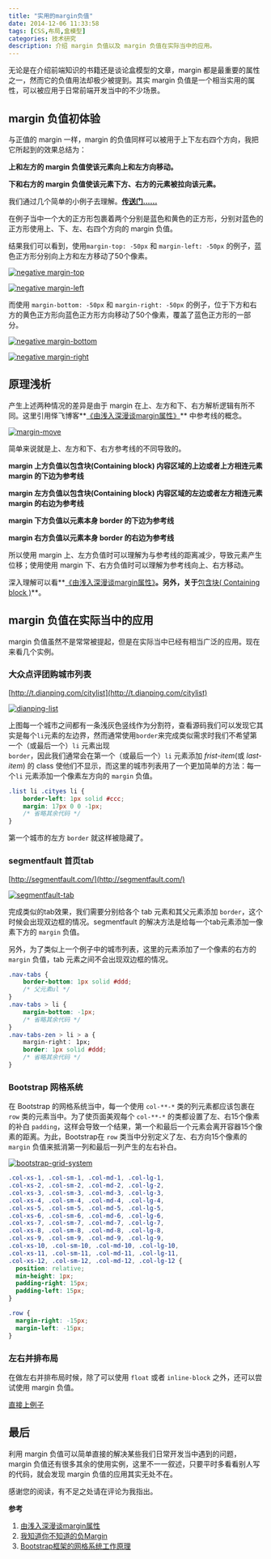 ```yaml
---
title: "实用的margin负值"
date: 2014-12-06 11:33:58
tags: [CSS,布局,盒模型]
categories: 技术研究
description: 介绍 margin 负值以及 margin 负值在实际当中的应用。
---
```


无论是在介绍前端知识的书籍还是谈论盒模型的文章，margin 都是最重要的属性之一，然而它的负值用法却极少被提到。其实 margin 负值是一个相当实用的属性，可以被应用于日常前端开发当中的不少场景。

<!-- more -->

## margin 负值初体验

与正值的 margin 一样，margin 的负值同样可以被用于上下左右四个方向，我把它所起到的效果总结为：

**上和左方的 margin 负值使该元素向上和左方向移动。**

**下和右方的 margin 负值使该元素下方、右方的元素被拉向该元素。**

我们通过几个简单的小例子去理解。**[传送门......](http://jsfiddle.net/acwong/j8x2r6a7/)**

在例子当中一个大的正方形包裹着两个分别是蓝色和黄色的正方形，分别对蓝色的正方形使用上、下、左、右四个方向的 margin 负值。

结果我们可以看到，使用`margin-top: -50px` 和 `margin-left: -50px` 的例子，蓝色正方形分别向上方和左方移动了50个像素。

[![negative margin-top](http://acwongblog.qiniudn.com/2014-12_negative-margin-top.PNG)](http://acwongblog.qiniudn.com/2014-12_negative-margin-top.PNG)

[![negative margin-left](http://acwongblog.qiniudn.com/2014-12_negative-margin-left.PNG)](http://acwongblog.qiniudn.com/2014-12_negative-margin-left.PNG)

而使用 `margin-bottom: -50px` 和 `margin-right: -50px` 的例子，位于下方和右方的黄色正方形向蓝色正方形方向移动了50个像素，覆盖了蓝色正方形的一部分。


[![negative margin-bottom](http://acwongblog.qiniudn.com/2014-12_negative-margin-bottom.PNG)](http://acwongblog.qiniudn.com/2014-12_negative-margin-bottom.PNG)

[![negative margin-right](http://acwongblog.qiniudn.com/2014-12_negative-margin-right.PNG)](http://acwongblog.qiniudn.com/2014-12_negative-margin-right.PNG)

## 原理浅析

产生上述两种情况的差异是由于 margin 在上、左方和下、右方解析逻辑有所不同。这里引用怿飞博客**[《由浅入深漫谈margin属性》](http://www.planabc.net/2007/03/18/css_attribute_margin/)** 中参考线的概念。

[![margin-move](http://acwongblog.qiniudn.com/2014-12_margin-move.png)](http://acwongblog.qiniudn.com/2014-12_margin-move.png)

简单来说就是上、左方和下、右方参考线的不同导致的。

**margin 上方负值以包含块(Containing block) 内容区域的上边或者上方相连元素 margin 的下边为参考线**

**margin 左方负值以包含块(Containing block) 内容区域的左边或者左方相连元素 margin 的右边为参考线**

**margin 下方负值以元素本身 border 的下边为参考线**

**margin 右方负值以元素本身 border 的右边为参考线**

所以使用 margin 上、左方负值时可以理解为与参考线的距离减少，导致元素产生位移；使用使用 margin 下、右方负值时可以理解为参考线向上、右方移动。

深入理解可以看**[《由浅入深漫谈margin属性》](http://www.planabc.net/2007/03/18/css_attribute_margin/)**。另外，关于**[包含块( Containing block )](http://w3help.org/zh-cn/kb/008/)**。

## margin 负值在实际当中的应用

margin 负值虽然不是常常被提起，但是在实际当中已经有相当广泛的应用。现在来看几个实例。

### 大众点评团购城市列表

[http://t.dianping.com/citylist](http://t.dianping.com/citylist)

[![dianping-list](http://acwongblog.qiniudn.com/2014-12_dianpin-list.PNG)](http://acwongblog.qiniudn.com/2014-12_dianpin-list.PNG)

上图每一个城市之间都有一条浅灰色竖线作为分割符，查看源码我们可以发现它其实是每个`li`元素的左边界，然而通常使用`border`来完成类似需求时我们不希望第一个（或最后一个）`li` 元素出现`border`，因此我们通常会在第一个（或最后一个）`li` 元素添加 *frist-item*(或 *last-item*) 的 class 使他们不显示，而这里的城市列表用了一个更加简单的方法：每一个`li` 元素添加一个像素左方向的 `margin` 负值。

```css
.list li .cityes li {
    border-left: 1px solid #ccc;
    margin: 17px 0 0 -1px;
    /* 省略其余代码 */
}
```

第一个城市的左方 `border` 就这样被隐藏了。


### segmentfault 首页tab

[http://segmentfault.com/](http://segmentfault.com/)

[![segmentfault-tab](http://acwongblog.qiniudn.com/2014-12_segmentfault-tab.PNG)](http://acwongblog.qiniudn.com/2014-12_segmentfault-tab.PNG)

完成类似的tab效果，我们需要分别给各个 tab 元素和其父元素添加 `border`，这个时候会出现双边框的情况。segmentfault 的解决方法是给每一个tab元素添加一像素下方的 `margin` 负值。

另外，为了类似上一个例子中的城市列表，这里的元素添加了一个像素的右方的 `margin` 负值，tab 元素之间不会出现双边框的情况。

```css
.nav-tabs {
    border-bottom: 1px solid #ddd;
    /* 父元素ul */
}
.nav-tabs > li {
    margin-bottom: -1px;
    /* 省略其余代码 */
}
.nav-tabs-zen > li > a {
    margin-right： 1px;
    border: 1px solid #ddd;
    /* 省略其余代码 */
}
```

### Bootstrap 网格系统

在 Bootstrap 的网格系统当中，每一个使用 `col-**-*` 类的列元素都应该包裹在 `row` 类的元素当中。为了使页面美观每个 `col-**-*` 的类都设置了左、右15个像素的补白 `padding`，这样会导致一个结果，第一个和最后一个元素会离开容器15个像素的距离。为此，Bootstrap在 `row` 类当中分别定义了左、右方向15个像素的 `margin` 负值来抵消第一列和最后一列产生的左右补白。

[![bootstrap-grid-system](http://acwongblog.qiniudn.com/2014-12_bootstrap-grid-system.jpg)](http://acwongblog.qiniudn.com/2014-12_bootstrap-grid-system.jpg)

```css
.col-xs-1, .col-sm-1, .col-md-1, .col-lg-1, 
.col-xs-2, .col-sm-2, .col-md-2, .col-lg-2, 
.col-xs-3, .col-sm-3, .col-md-3, .col-lg-3, 
.col-xs-4, .col-sm-4, .col-md-4, .col-lg-4, 
.col-xs-5, .col-sm-5, .col-md-5, .col-lg-5, 
.col-xs-6, .col-sm-6, .col-md-6, .col-lg-6, 
.col-xs-7, .col-sm-7, .col-md-7, .col-lg-7, 
.col-xs-8, .col-sm-8, .col-md-8, .col-lg-8, 
.col-xs-9, .col-sm-9, .col-md-9, .col-lg-9, 
.col-xs-10, .col-sm-10, .col-md-10, .col-lg-10, 
.col-xs-11, .col-sm-11, .col-md-11, .col-lg-11, 
.col-xs-12, .col-sm-12, .col-md-12, .col-lg-12 {
  position: relative;
  min-height: 1px;
  padding-right: 15px;
  padding-left: 15px;
}

.row {
  margin-right: -15px;
  margin-left: -15px;
}
```

### 左右并排布局

在做左右并排布局时候，除了可以使用 `float` 或者 `inline-block` 之外，还可以尝试使用 margin 负值。

[直接上例子](http://jsfiddle.net/acwong/r0ujysb9/)

## 最后

利用 margin 负值可以简单直接的解决某些我们日常开发当中遇到的问题，margin 负值还有很多其余的使用实例，这里不一一叙述，只要平时多看看别人写的代码，就会发现 margin 负值的应用其实无处不在。

感谢您的阅读，有不足之处请在评论为我指出。

**参考**

1. [由浅入深漫谈margin属性](http://www.planabc.net/2007/03/18/css_attribute_margin/)
2. [我知道你不知道的负Margin](http://www.hicss.net/i-know-you-do-not-know-the-negative-margin/)
3. [Bootstrap框架的网格系统工作原理](http://www.imooc.com/code/2325)





